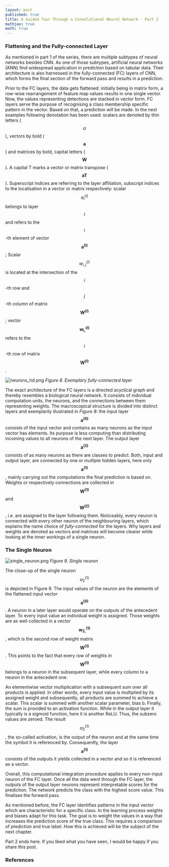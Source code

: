 ```yaml
---
layout: post
published: true
title: A Guided Tour Through a Convolutional Neural Network - Part 2
mathjax: true
math: true
---
```

### Flattening and the Fully-connected Layer

As mentioned in part 1 of the series, there are multiple subtypes of neural networks besides CNN. As one of those subtypes, artificial neural networks (ANN) find widespread application in prediction based on tabular data. Their architecture is also harnessed in the fully-connected (FC) layers of CNN, which forms the final section of the forward pass and results in a prediction.

Prior to the FC layers, the data gets flattened: initially being in matrix form, a row-wise rearrangement of feature map values results in one single vector. Now, the values representing detections are stacked in vector form. FC layers serve the purpose of recognising a class membership specific pattern in the vector. Based on that, a prediction will be made. In the next examples following denotation has been used: scalars are denoted by thin letters ($$a$$), vectors by bold ($$\boldsymbol{a}$$) and matrices by bold, capital letters ($$\boldsymbol{W}$$). A capital T marks a vector or matrix transpose ($$\boldsymbol{aT}$$). Superscript indices are referring to the layer affiliation, subscript indices to the localisation in a vector or matrix respectively: scalar $$a_i^{(l)}$$ belongs to layer $$l$$ and refers to the $$i$$-th element of vector $$\boldsymbol{a^{(l)}}$$; Scalar $$w_{i,j}^{(l)}$$ is located at the intersection of the $$i$$-th row and $$j$$-th column of matrix $$\boldsymbol{W^{(l)}}$$; vector $$\boldsymbol{w_{i,}^{(l)}}$$ refers to the $$i$$-th row of matrix $$\boldsymbol{W^{(l)}}$$.

![neurons_hd.png]({{site.baseurl}}/img/neurons_hd.png)
*Figure 8. Exemplary fully-connected layer*

The exact architecture of the FC layers is a directed acyclical graph and thereby resembles a biological neural network. It consists of individual computation units, the neurons, and the connections between them representing weights. The macroscopical structure is divided into distinct layers and exemplarily illustrated in *Figure 8*: the input layer $$\boldsymbol{a^{(0)}}$$ consists of the input vector and contains as many neurons as the input vector has elements. Its purpose is less computing than distributing incoming values to all neurons of the next layer. The output layer $$\boldsymbol{a^{(2)}}$$ consists of as many neurons as there are classes to predict. Both, input and output layer, are connected by one or multiple hidden layers, here only $$\boldsymbol{a^{(1)}}$$, mainly carrying out the computations the final prediction is based on. Weights or respectively connections are collected in $$\boldsymbol{W^{(1)}}$$ and $$\boldsymbol{W^{(2)}}$$, i.e. are assigned to the layer following them. Noticeably, every neuron is connected with every other neuron of the neighbouring layers, which explains the name choice of *fully-connected* for the layers. Why layers and weights are denoted as vectors and matrices will become clearer while looking at the inner workings of a single neuron.

### The Single Neuron

![single_neuron.png]({{site.baseurl}}/img/single_neuron.png)
*Figure 9. Single neuron*

The close-up of the single neuron $$a_2^{(1)}$$ is depicted in Figure 9. The input values of the neuron are the elements of the flattened input vector $$\boldsymbol{a^{(0)}}$$. A neuron in a later layer would operate on the outputs of the antecedent layer. To every input value an individual weight is assigned. Those weights are as well collected in a vector $$\boldsymbol{w_{2,}^{(1)}}$$, which is the second row of weight matrix $$\boldsymbol{W^{(1)}}$$. This points to the fact that every row of weights in $$\boldsymbol{W^{(1)}}$$ belongs to a neuron in the subsequent layer, while every column to a neuron in the antecedent one.

An elementwise vector multiplication with a subsequent sum over all products is applied. In other words, every input value is multiplied by its assigned weight and subsequently, all products are summed to achieve a scalar. This scalar is summed with another scalar parameter, bias b. Finally, the sum is provided to an activation function. While in the output layer it typically is a sigmoid function, here it is another ReLU. Thus, the subzero values are zeroed. The result $$a_2^{(1)}$$, the so-called activation, is the output of the neuron and at the same time the symbol it is referenced by. Consequently, the layer $$\boldsymbol{a^{(1)}}$$ consists of the outputs it yields collected in a vector and so it is referenced as a vector.

Overall, this computational integration procedure applies to every non-input neuron of the FC layer. Once all the data went through the FC layer, the outputs of the output layer neurons represent interpretable scores for the prediction. The network predicts the class with the highest score value. This finalises the forward pass.

As mentioned before, the FC layer identifies patterns in the input vector which are characteristic for a specific class. In the learning process weights and biases adapt for this task. The goal is to weight the values in a way that increases the prediction score of the true class. This requires a comparison of prediction and true label. How this is achieved will be the subject of the next chapter.

Part 2 ends here. If you liked what you have seen, I would be happy if you share this post.

### References





